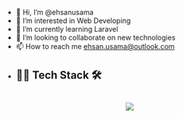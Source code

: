 - 👋 Hi, I’m @ehsanusama
- 👀 I’m interested in Web Developing
- 🌱 I’m currently learning Laravel
- 💞️ I’m looking to collaborate on new technologies
- 📫 How to reach me  ehsan.usama@outlook.com
- ## 🧑‍💻 Tech Stack 🛠️

<!-- tech stack -->
<!-- reference = https://github.com/tandpfun/skill-icons -->
<br>
<div align="center">
  <a href="https://github.com/ehsanusama">
    <img src="https://github-widgetbox.vercel.app/api/skills?languages=js,php,html,css,cpp,json,mysql,powershell,sass,clojure,clojurescript,markdown)]" />
  </a>
</div>
<!---
ehsanusama/ehsanusama is a ✨ special ✨ repository because its `README.md` (this file) appears on your GitHub profile.
You can click the Preview link to take a look at your changes.
--->

